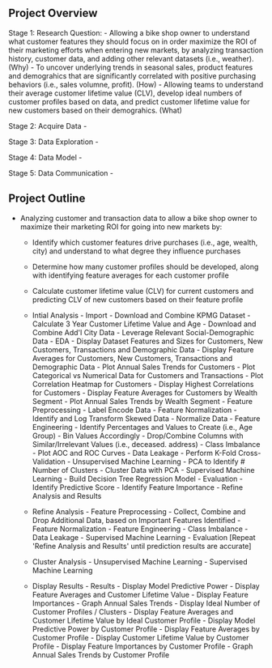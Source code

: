 ## Project Overview
Stage 1: Research Question:
	- Allowing a bike shop owner to understand what customer features they should focus on in order maximize the ROI of their marketing efforts when entering new markets, 
		by analyzing transaction history, customer data, and adding other relevant datasets (i.e., weather). (Why)
	- To uncover underlying trends in seasonal sales, product features and demograhics that are significantly correlated with
	  positive purchasing behaviors (i.e., sales volumne, profit). (How)
	- Allowing teams to understand their average customer lifetime value (CLV), develop ideal numbers of customer profiles based on data, 
		and predict customer lifetime value for new customers based on their demograhics. (What)

Stage 2: Acquire Data
	-

Stage 3: Data Exploration
	-

Stage 4: Data Model
	-

Stage 5: Data Communication
	-

## Project Outline
- Analyzing customer and transaction data to allow a bike shop owner to maximize their marketing ROI for going into new markets by:
	- Identify which customer features drive purchases (i.e., age, wealth, city) and understand to what degree they influence purchases
	- Determine how many customer profiles should be developed, along with identifying feature averages for each customer profile
	- Calculate customer lifetime value (CLV) for current customers and predicting CLV of new customers based on their feature profile

  - Intial Analysis
		- Import
			- Download and Combine KPMG Dataset
				- Calculate 3 Year Customer Lifetime Value and Age
			- Download and Combine Add'l City Data
				- Leverage Relevant Social-Demographic Data
		- EDA
			- Display Dataset Features and Sizes for Customers, New Customers, Transactions and Demographic Data
			- Display Feature Averages for Customers, New Customers, Transactions and Demographic Data
			- Plot Annual Sales Trends for Customers
			- Plot Categorical vs Numerical Data for Customers and Transactions
			- Plot Correlation Heatmap for Customers
			- Display Highest Correlations for Customers
			- Display Feature Averages for Customers by Wealth Segment
			- Plot Annual Sales Trends by Wealth Segment
		- Feature Preprocessing
			- Label Encode Data
		- Feature Normalization
			- Identify and Log Transform Skewed Data
			- Normalize Data
		- Feature Engineering
			- Identify Percentages and Values to Create (i.e., Age Group)
			- Bin Values Accordingly
			- Drop/Combine Columns with Similar/Irrelevant Values (i.e., deceased. address)
		- Class Imbalance
			- Plot AOC and ROC Curves
		- Data Leakage
			- Perform K-Fold Cross-Validation
		- Unsupervised Machine Learning
			- PCA to Identify # Number of Clusters
			- Cluster Data with PCA
		- Supervised Machine Learning
			- Build Decision Tree Regression Model
		- Evaluation
			- Identify Predictive Score
			- Identify Feature Importance
    	- Refine Analysis and Results
  - Refine Analysis
		- Feature Preprocessing
			- Collect, Combine and Drop Additional Data, based on Important Features Identified
		- Feature Normalization
		- Feature Engineering
		- Class Imbalance
		- Data Leakage
		- Supervised Machine Learning
		- Evaluation
[Repeat 'Refine Analysis and Results' until prediction results are accurate]
  - Cluster Analysis
		- Unsupervised Machine Learning
		- Supervised Machine Learning
  - Display Results
		- Results
			- Display Model Predictive Power
			- Display Feature Averages and Customer Lifetime Value
			- Display Feature Importances
			- Graph Annual Sales Trends
			- Display Ideal Number of Customer Profiles / Clusters
			- Display Feature Averages and Customer Lifetime Value by Ideal Customer Profile
			- Display Model Predictive Power by Customer Profile
			- Display Feature Averages by Customer Profile
			- Display Customer Lifetime Value by Customer Profile
			- Display Feature Importances by Customer Profile
			- Graph Annual Sales Trends by Customer Profile
